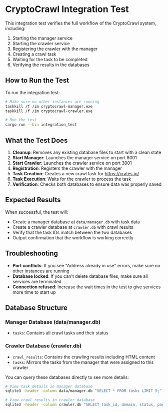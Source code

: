 # CryptoCrawl Integration Test

This integration test verifies the full workflow of the CryptoCrawl system, including:

1. Starting the manager service
2. Starting the crawler service
3. Registering the crawler with the manager
4. Creating a crawl task
5. Waiting for the task to be completed
6. Verifying the results in the databases

## How to Run the Test

To run the integration test:

```bash
# Make sure no other instances are running
taskkill /f /im cryptocrawl-manager.exe
taskkill /f /im cryptocrawl-crawler.exe

# Run the test
cargo run --bin integration_test
```

## What the Test Does

1. **Cleanup**: Removes any existing database files to start with a clean state
2. **Start Manager**: Launches the manager service on port 8001
3. **Start Crawler**: Launches the crawler service on port 3001
4. **Registration**: Registers the crawler with the manager
5. **Task Creation**: Creates a new crawl task for https://crates.io/
6. **Task Execution**: Waits for the crawler to process the task
7. **Verification**: Checks both databases to ensure data was properly saved

## Expected Results

When successful, the test will:
- Create a manager database at `data/manager.db` with task data
- Create a crawler database at `crawler.db` with crawl results
- Verify that the task IDs match between the two databases
- Output confirmation that the workflow is working correctly

## Troubleshooting

- **Port conflicts**: If you see "Address already in use" errors, make sure no other instances are running
- **Database locked**: If you can't delete database files, make sure all services are terminated
- **Connection refused**: Increase the wait times in the test to give services more time to start up

## Database Structure

### Manager Database (data/manager.db)
- `tasks`: Contains all crawl tasks and their status

### Crawler Database (crawler.db)
- `crawl_results`: Contains the crawling results including HTML content
- `tasks`: Mirrors the tasks from the manager that were assigned to this crawler

You can query these databases directly to see more details:

```bash
# View task details in manager database
sqlite3 -header -column data/manager.db "SELECT * FROM tasks LIMIT 5;"

# View crawl results in crawler database
sqlite3 -header -column crawler.db "SELECT task_id, domain, status, pages_count FROM crawl_results LIMIT 5;"
``` 